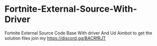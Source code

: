 # Fortnite-External-Source-With-Driver
Fortnite External Source Code Base With driver And Ud Aimbot to get the solution files join my https://discord.gg/BACRfRJT
